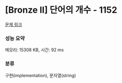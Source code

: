 # [Bronze II] 단어의 개수 - 1152 

[문제 링크](https://www.acmicpc.net/problem/1152) 

### 성능 요약

메모리: 15308 KB, 시간: 92 ms

### 분류

구현(implementation), 문자열(string)

